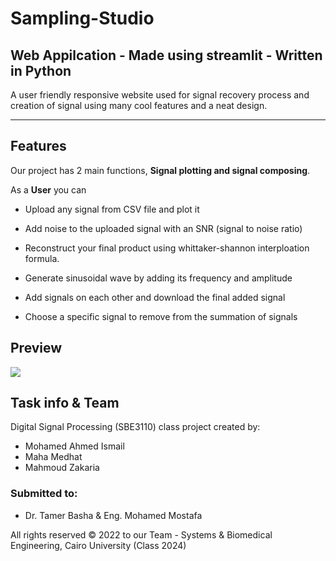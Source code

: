 # Sampling-Studio


## Web Appilcation - Made using streamlit - Written in Python
A user friendly responsive website used for signal recovery process and creation of signal using many cool features and a neat design.


---


## Features
Our project has 2 main functions, **Signal plotting and signal composing**.

As a **User** you can

- Upload any signal from CSV file and plot it
- Add noise to the uploaded signal with an SNR (signal to noise ratio)
- Reconstruct your final product using whittaker-shannon interploation formula.

- Generate sinusoidal wave by adding its frequency and amplitude
- Add signals on each other and download the final added signal
- Choose a specific signal to remove from the summation of signals


## Preview
![](https://github.com/MohamedAIsmail/DSP_Task1_11/blob/main/SamplingStudio-Final.gif)

## Task info & Team
Digital Signal Processing (SBE3110) class project created by:

- Mohamed Ahmed Ismail
- Maha Medhat
- Mahmoud Zakaria

### Submitted to:

- Dr. Tamer Basha & Eng. Mohamed Mostafa

All rights reserved © 2022 to our Team - Systems & Biomedical Engineering, Cairo University (Class 2024)

